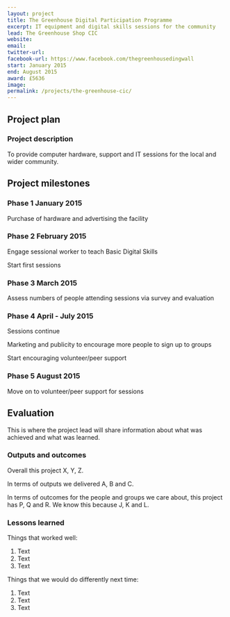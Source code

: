 ```yaml
---
layout: project
title: The Greenhouse Digital Participation Programme
excerpt: IT equipment and digital skills sessions for the community
lead: The Greenhouse Shop CIC
website: 
email: 
twitter-url:
facebook-url: https://www.facebook.com/thegreenhousedingwall 
start: January 2015
end: August 2015
award: £5636
image:
permalink: /projects/the-greenhouse-cic/ 
---
```


## Project plan

### Project description

To provide computer hardware, support and IT sessions for the local and wider community. 


## Project milestones

### Phase 1 January 2015

Purchase of hardware and advertising the facility

### Phase 2 February 2015

Engage sessional worker to teach Basic Digital Skills

Start first sessions

### Phase 3 March 2015

Assess numbers of people attending sessions via survey and evaluation

### Phase 4 April - July 2015

Sessions continue 

Marketing and publicity to encourage more people to sign up to groups

Start encouraging volunteer/peer support

### Phase 5 August 2015

Move on to volunteer/peer support for sessions

## Evaluation

This is where the project lead will share information about what was achieved and what was learned.

### Outputs and outcomes

Overall this project X, Y, Z.

In terms of outputs we delivered A, B and C.

In terms of outcomes for the people and groups we care about, this project has P, Q and R. We know this because J, K and L.

### Lessons learned

Things that worked well:

1. Text
2. Text
3. Text

Things that we would do differently next time:

1. Text
2. Text
3. Text
